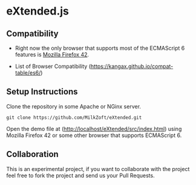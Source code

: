 # eXtended.js

## Compatibility

* Right now the only browser that supports most of the ECMAScript 6 features is [Mozilla Firefox 42](https://www.mozilla.org/en-US/firefox/developer/).

* List of Browser Compatibility (<https://kangax.github.io/compat-table/es6/>)

## Setup Instructions

Clone the repository in some Apache or NGinx server.

`git clone https://github.com/MilkZoft/eXtended.git`

Open the demo file at (<http://localhost/eXtended/src/index.html>) using Mozilla Firefox 42 or some other browser that supports ECMAScript 6.

## Collaboration

This is an experimental project, if you want to collaborate with the project feel free to fork the project and send us your Pull Requests.
